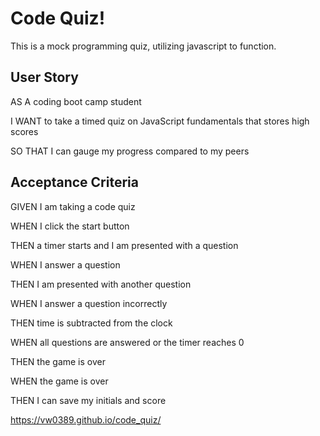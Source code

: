 # Code Quiz!
This is a mock programming quiz, utilizing javascript to function.

## User Story
AS A coding boot camp student

I WANT to take a timed quiz on JavaScript fundamentals that stores high scores

SO THAT I can gauge my progress compared to my peers
## Acceptance Criteria
GIVEN I am taking a code quiz

WHEN I click the start button

THEN a timer starts and I am presented with a question

WHEN I answer a question

THEN I am presented with another question

WHEN I answer a question incorrectly

THEN time is subtracted from the clock

WHEN all questions are answered or the timer reaches 0

THEN the game is over

WHEN the game is over

THEN I can save my initials and score

https://vw0389.github.io/code_quiz/